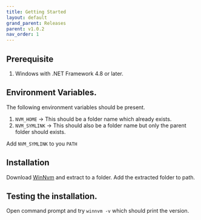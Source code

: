 ```yaml
---
title: Getting Started
layout: default
grand_parent: Releases
parent: v1.0.2
nav_order: 1
---
```


## Prerequisite
1. Windows with .NET Framework 4.8 or later.

## Environment Variables.
The following environment variables should be present.

1. `NVM_HOME` -> This should be a folder name which already exists.
2. `NVM_SYMLINK` -> This should also be a folder name but only the parent folder should exists.

Add `NVM_SYMLINK` to you `PATH`

## Installation
Download [WinNvm](https://github.com/winnvm/winnvm/releases/download/v1.0.2/WinNvm_v1.0.2.zip) and extract to a folder. Add the extracted folder to path.

## Testing the installation.
Open command prompt and try `winnvm -v` which should print the version.
